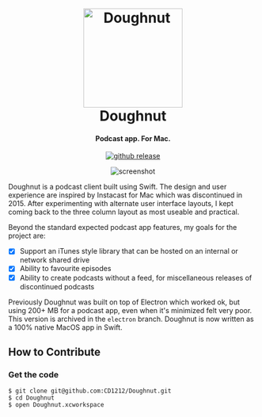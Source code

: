 <h1 align="center">
  <img src="https://github.com/CD1212/Doughnut/raw/master/Assets/icon.png" alt="Doughnut" width="200">
  <br>
  Doughnut
  <br>
</h1>

<h4 align="center">Podcast app. For Mac.</h4>

<p align="center">
  <a href="https://github.com/CD1212/Doughnut/releases"><img src="https://img.shields.io/github/release/cd1212/doughnut.svg" alt="github release"></a>
</p>

<p align="center">
  <img src="https://raw.githubusercontent.com/CD1212/Doughnut/master/screenshot.jpg?v=7" align="center" alt="screenshot" style="max-width:100%;" />
</p>

Doughnut is a podcast client built using Swift. The design and user experience are inspired by Instacast for Mac which was discontinued in 2015. After experimenting with alternate user interface layouts, I kept coming back to the three column layout as most useable and practical.

Beyond the standard expected podcast app features, my goals for the project are:
- [x] Support an iTunes style library that can be hosted on an internal or network shared drive 
- [x] Ability to favourite episodes
- [x] Ability to create podcasts without a feed, for miscellaneous releases of discontinued podcasts

Previously Doughnut was built on top of Electron which worked ok, but using 200+ MB for a podcast app, even when it's minimized felt very poor. This version is archived in the `electron` branch. Doughnut is now written as a 100% native MacOS app in Swift.

## How to Contribute

### Get the code
```
$ git clone git@github.com:CD1212/Doughnut.git
$ cd Doughnut
$ open Doughnut.xcworkspace
```